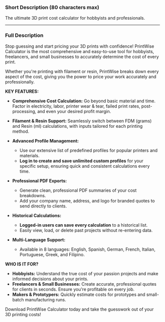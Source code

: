 ### Short Description (80 characters max)

The ultimate 3D print cost calculator for hobbyists and professionals.

---

### Full Description

Stop guessing and start pricing your 3D prints with confidence! PrintWise Calculator is the most comprehensive and easy-to-use tool for hobbyists, freelancers, and small businesses to accurately determine the cost of every print.

Whether you're printing with filament or resin, PrintWise breaks down every aspect of the cost, giving you the power to price your work accurately and professionally.

**KEY FEATURES:**

- **Comprehensive Cost Calculation:** Go beyond basic material and time. Factor in electricity, labor, printer wear & tear, failed print rates, post-processing, and even your desired profit margin.

- **Filament & Resin Support:** Seamlessly switch between FDM (grams) and Resin (ml) calculations, with inputs tailored for each printing method.

- **Advanced Profile Management:**
  - Use our extensive list of predefined profiles for popular printers and materials.
  - **Log in to create and save unlimited custom profiles** for your specific setup, ensuring quick and consistent calculations every time.

- **Professional PDF Exports:**
  - Generate clean, professional PDF summaries of your cost breakdowns.
  - Add your company name, address, and logo for branded quotes to send directly to clients.

- **Historical Calculations:**
  - **Logged-in users can save every calculation** to a historical list.
  - Easily view, load, or delete past projects without re-entering data.

- **Multi-Language Support:**
  - Available in 8 languages: English, Spanish, German, French, Italian, Portuguese, Greek, and Filipino.

**WHO IS IT FOR?**

- **Hobbyists:** Understand the true cost of your passion projects and make informed decisions about your prints.
- **Freelancers & Small Businesses:** Create accurate, professional quotes for clients in seconds. Ensure you're profitable on every job.
- **Makers & Prototypers:** Quickly estimate costs for prototypes and small-batch manufacturing runs.

Download PrintWise Calculator today and take the guesswork out of your 3D printing costs!
